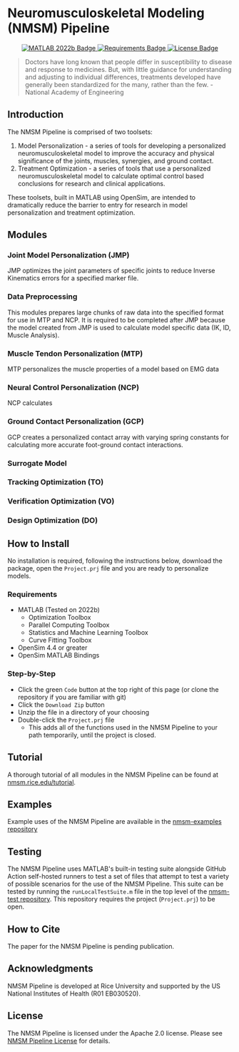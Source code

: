 # Neuromusculoskeletal Modeling (NMSM) Pipeline

<p align='center'>
<a href="https://www.mathworks.com/products/matlab.html">
    <img src="https://img.shields.io/badge/MATLAB-2022b-red" alt="MATLAB 2022b Badge">
</a>
<a href="#requirements">
    <img src="https://img.shields.io/badge/platform-Windows%20|%20macOS%20Intel%20|%20macOS%20M1-green" alt="Requirements Badge">
</a>
<a href="#license">
    <img src="https://img.shields.io/badge/license-Apache%202.0-blue" alt="License Badge">
</a>
</p>

> Doctors have long known that people differ in susceptibility to disease and response to medicines. But, with little guidance for understanding and adjusting to individual differences, treatments developed have generally been standardized for the many, rather than the few. - National Academy of Engineering

## Introduction

The NMSM Pipeline is comprised of two toolsets:

1. Model Personalization - a series of tools for developing a personalized neuromusculoskeletal model to improve the accuracy and physical significance of the joints, muscles, synergies, and ground contact.
2. Treatment Optimization - a series of tools that use a personalized neuromusculoskeletal model to calculate optimal control based conclusions for research and clinical applications.

These toolsets, built in MATLAB using OpenSim, are intended to dramatically reduce the barrier to entry for research in model personalization and treatment optimization.

## Modules

### Joint Model Personalization (JMP)

JMP optimizes the joint parameters of specific joints to reduce Inverse Kinematics errors for a specified marker file.

### Data Preprocessing

This modules prepares large chunks of raw data into the specified format for use in MTP and NCP. It is required to be completed after JMP because the model created from JMP is used to calculate model specific data (IK, ID, Muscle Analysis).

### Muscle Tendon Personalization (MTP)

MTP personalizes the muscle properties of a model based on EMG data

### Neural Control Personalization (NCP)

NCP calculates

### Ground Contact Personalization (GCP)

GCP creates a personalized contact array with varying spring constants for calculating more accurate foot-ground contact interactions.

### Surrogate Model

### Tracking Optimization (TO)

### Verification Optimization (VO)

### Design Optimization (DO)

## How to Install

No installation is required, following the instructions below, download the package, open the `Project.prj` file and you are ready to personalize models.

### Requirements
- MATLAB (Tested on 2022b)
    - Optimization Toolbox
    - Parallel Computing Toolbox
    - Statistics and Machine Learning Toolbox
    - Curve Fitting Toolbox
- OpenSim 4.4 or greater
- OpenSim MATLAB Bindings

### Step-by-Step
- Click the green `Code` button at the top right of this page (or clone the repository if you are familiar with git)
- Click the `Download Zip` button
- Unzip the file in a directory of your choosing
- Double-click the `Project.prj` file
  - This adds all of the functions used in the NMSM Pipeline to your path temporarily, until the project is closed.

## Tutorial

A thorough tutorial of all modules in the NMSM Pipeline can be found at [nmsm.rice.edu/tutorial](https://nmsm.rice.edu/tutorial).

## Examples

Example uses of the NMSM Pipeline are available in the [nmsm-examples repository](https://github.com/rcnl-org/nmsm-examples)

## Testing

The NMSM Pipeline uses MATLAB's built-in testing suite alongside GitHub Action self-hosted runners to test a set of files that attempt to test a variety of possible scenarios for the use of the NMSM Pipeline. This suite can be tested by running the `runLocalTestSuite.m` file in the top level of the [nmsm-test repository](https://github.com/rcnl-org/nmsm-test). This repository requires the project (`Project.prj`) to be open.

## How to Cite

The paper for the NMSM Pipeline is pending publication.

## Acknowledgments

NMSM Pipeline is developed at Rice University and supported by the US National Institutes of Health (R01 EB030520).

## License

The NMSM Pipeline is licensed under the Apache 2.0 license. Please see [NMSM Pipeline License](https://github.com/rcnl-org/nmsm-core/blob/main/LICENSE.txt) for details.
